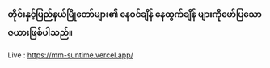 ### **တိုင်းနှင့်ပြည်နယ်မြိုတော်များ၏ နေဝင်ချိန် နေထွက်ချိန် များကိုဖော်ပြသောဇယားဖြစ်ပါသည်။**

Live : https://mm-suntime.vercel.app/




